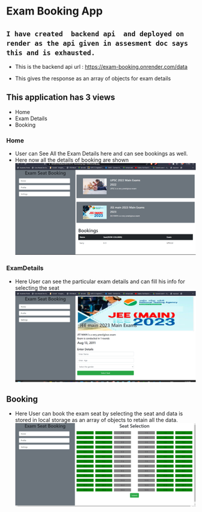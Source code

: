 # Exam Booking App

## ```I have created  backend api  and deployed on render as the api given in assesment doc says this and is exhausted.```

- This is the backend api url : https://exam-booking.onrender.com/data

- This gives the response as an array of objects for exam details


## This application has 3 views
- Home
- Exam Details
- Booking

### Home
- User can See All the Exam Details here and can see bookings as well.
 - Here now all the details of booking are shown 
 ![](./exam_booking/assests/home.png)
 ### ExamDetails
 - Here User can see the particular exam details and can fill his info for selecting the seat
![](./exam_booking/assests/exam.png)
 ## Booking
 - Here User can book the exam seat by selecting the seat and data is stored in local storage as an array of objects to retain all the data.
 ![](./exam_booking/assests/book.png)





 